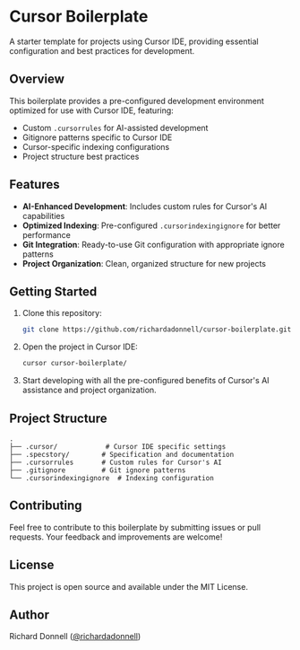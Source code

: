 # Cursor Boilerplate

A starter template for projects using Cursor IDE, providing essential configuration and best practices for development.

## Overview

This boilerplate provides a pre-configured development environment optimized for use with Cursor IDE, featuring:

- Custom `.cursorrules` for AI-assisted development
- Gitignore patterns specific to Cursor IDE
- Cursor-specific indexing configurations
- Project structure best practices

## Features

- **AI-Enhanced Development**: Includes custom rules for Cursor's AI capabilities
- **Optimized Indexing**: Pre-configured `.cursorindexingignore` for better performance
- **Git Integration**: Ready-to-use Git configuration with appropriate ignore patterns
- **Project Organization**: Clean, organized structure for new projects

## Getting Started

1. Clone this repository:

   ```bash
   git clone https://github.com/richardadonnell/cursor-boilerplate.git
   ```

2. Open the project in Cursor IDE:

   ```bash
   cursor cursor-boilerplate/
   ```

3. Start developing with all the pre-configured benefits of Cursor's AI assistance and project organization.

## Project Structure

```plaintext
.
├── .cursor/            # Cursor IDE specific settings
├── .specstory/        # Specification and documentation
├── .cursorrules       # Custom rules for Cursor's AI
├── .gitignore         # Git ignore patterns
└── .cursorindexingignore  # Indexing configuration
```

## Contributing

Feel free to contribute to this boilerplate by submitting issues or pull requests. Your feedback and improvements are welcome!

## License

This project is open source and available under the MIT License.

## Author

Richard Donnell ([@richardadonnell](https://github.com/richardadonnell))
